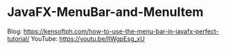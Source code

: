# JavaFX-MenuBar-and-MenuItem

Blog: https://kensoftph.com/how-to-use-the-menu-bar-in-javafx-perfect-tutorial/
YouTube: https://youtu.be/IIWgpEsg_xU
